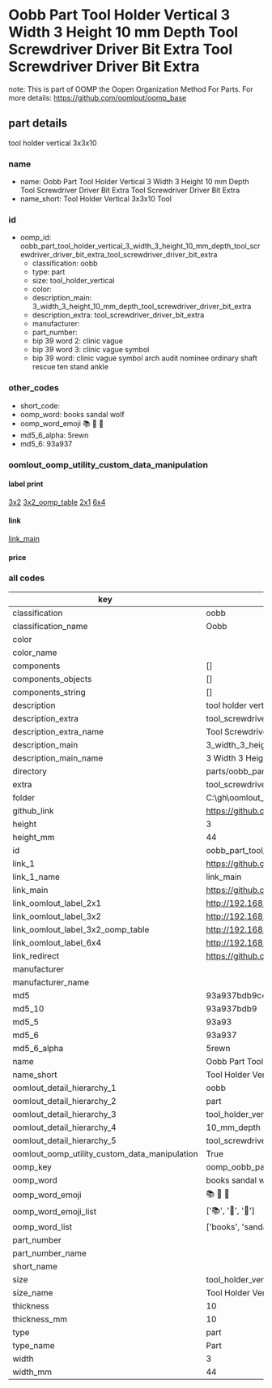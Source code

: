 # Oobb Part Tool Holder Vertical 3 Width 3 Height 10 mm Depth Tool Screwdriver Driver Bit Extra Tool Screwdriver Driver Bit Extra  

note: This is part of OOMP the Oopen Organization Method For Parts. For more details: https://github.com/oomlout/oomp_base

##  part details
  



tool holder vertical 3x3x10



### name
* name: Oobb Part Tool Holder Vertical 3 Width 3 Height 10 mm Depth Tool Screwdriver Driver Bit Extra Tool Screwdriver Driver Bit Extra
* name_short: Tool Holder Vertical 3x3x10 Tool
### id
* oomp_id: oobb_part_tool_holder_vertical_3_width_3_height_10_mm_depth_tool_screwdriver_driver_bit_extra_tool_screwdriver_driver_bit_extra
  * classification: oobb
  * type: part
  * size: tool_holder_vertical
  * color: 
  * description_main: 3_width_3_height_10_mm_depth_tool_screwdriver_driver_bit_extra
  * description_extra: tool_screwdriver_driver_bit_extra
  * manufacturer: 
  * part_number: 
  * bip 39 word 2: clinic vague
  * bip 39 word 3: clinic vague symbol
  * bip 39 word: clinic vague symbol arch audit nominee ordinary shaft rescue ten stand ankle

### other_codes
* short_code: 
* oomp_word: books sandal wolf
* oomp_word_emoji :books: :sandal: :wolf:
* md5_6_alpha: 5rewn
* md5_6: 93a937






### oomlout_oomp_utility_custom_data_manipulation
#### label print
[3x2](http://192.168.1.245:1112/?label=oomp%205rewn)
[3x2_oomp_table](http://192.168.1.108:1112/?label=oomp%205rewn)
[2x1](http://192.168.1.242:1112/?label=oomp%205rewn)
[6x4](http://192.168.1.55:1112/?label=oomp%205rewn)    

#### link

[link_main](https://github.com/oomlout/oomlout_oobb_version_4_generated_parts/tree/main/navigation_oomp/oobb/part/tool_holder_vertical/3_width_3_height_10_mm_depth_tool_screwdriver_driver_bit_extra/tool_screwdriver_driver_bit_extra/part)                              

#### price







### all codes 
| key | value |  
| --- | --- |  
| classification | oobb |  
| classification_name | Oobb |  
| color |  |  
| color_name |  |  
| components | [] |  
| components_objects | [] |  
| components_string | [] |  
| description | tool holder vertical 3x3x10 |  
| description_extra | tool_screwdriver_driver_bit_extra |  
| description_extra_name | Tool Screwdriver Driver Bit Extra |  
| description_main | 3_width_3_height_10_mm_depth_tool_screwdriver_driver_bit_extra |  
| description_main_name | 3 Width 3 Height 10 mm Depth Tool Screwdriver Driver Bit Extra |  
| directory | parts/oobb_part_tool_holder_vertical_3_width_3_height_10_mm_depth_tool_screwdriver_driver_bit_extra_tool_screwdriver_driver_bit_extra |  
| extra | tool_screwdriver_driver_bit |  
| folder | C:\gh\oomlout_oobb_version_4_generated_parts\parts\oobb_part_tool_holder_vertical_3_width_3_height_10_mm_depth_tool_screwdriver_driver_bit_extra_tool_screwdriver_driver_bit_extra |  
| github_link | https://github.com/oomlout/oomlout_oomp_part_src/tree/main/parts/oobb_part_tool_holder_vertical_3_width_3_height_10_mm_depth_tool_screwdriver_driver_bit_extra_tool_screwdriver_driver_bit_extra |  
| height | 3 |  
| height_mm | 44 |  
| id | oobb_part_tool_holder_vertical_3_width_3_height_10_mm_depth_tool_screwdriver_driver_bit_extra_tool_screwdriver_driver_bit_extra |  
| link_1 | https://github.com/oomlout/oomlout_oobb_version_4_generated_parts/tree/main/navigation_oomp/oobb/part/tool_holder_vertical/3_width_3_height_10_mm_depth_tool_screwdriver_driver_bit_extra/tool_screwdriver_driver_bit_extra/part |  
| link_1_name | link_main |  
| link_main | https://github.com/oomlout/oomlout_oobb_version_4_generated_parts/tree/main/navigation_oomp/oobb/part/tool_holder_vertical/3_width_3_height_10_mm_depth_tool_screwdriver_driver_bit_extra/tool_screwdriver_driver_bit_extra/part |  
| link_oomlout_label_2x1 | http://192.168.1.242:1112/?label=oomp%205rewn |  
| link_oomlout_label_3x2 | http://192.168.1.245:1112/?label=oomp%205rewn |  
| link_oomlout_label_3x2_oomp_table | http://192.168.1.108:1112/?label=oomp%205rewn |  
| link_oomlout_label_6x4 | http://192.168.1.55:1112/?label=oomp%205rewn |  
| link_redirect | https://github.com/oomlout/oomlout_oobb_version_4_generated_parts/tree/main/parts/oobb_tool_holder_vertical_03_03_10_ex_tool_screwdriver_driver_bit |  
| manufacturer |  |  
| manufacturer_name |  |  
| md5 | 93a937bdb9c4f38a578780b1b8fc2959 |  
| md5_10 | 93a937bdb9 |  
| md5_5 | 93a93 |  
| md5_6 | 93a937 |  
| md5_6_alpha | 5rewn |  
| name | Oobb Part Tool Holder Vertical 3 Width 3 Height 10 mm Depth Tool Screwdriver Driver Bit Extra Tool Screwdriver Driver Bit Extra |  
| name_short | Tool Holder Vertical 3x3x10 Tool |  
| oomlout_detail_hierarchy_1 | oobb |  
| oomlout_detail_hierarchy_2 | part |  
| oomlout_detail_hierarchy_3 | tool_holder_vertical |  
| oomlout_detail_hierarchy_4 | 10_mm_depth |  
| oomlout_detail_hierarchy_5 | tool_screwdriver_driver_bit_extra |  
| oomlout_oomp_utility_custom_data_manipulation | True |  
| oomp_key | oomp_oobb_part_tool_holder_vertical_3_width_3_height_10_mm_depth_tool_screwdriver_driver_bit_extra_tool_screwdriver_driver_bit_extra |  
| oomp_word | books sandal wolf |  
| oomp_word_emoji | :books: :sandal: :wolf: |  
| oomp_word_emoji_list | [':books:', ':sandal:', ':wolf:'] |  
| oomp_word_list | ['books', 'sandal', 'wolf'] |  
| part_number |  |  
| part_number_name |  |  
| short_name |  |  
| size | tool_holder_vertical |  
| size_name | Tool Holder Vertical |  
| thickness | 10 |  
| thickness_mm | 10 |  
| type | part |  
| type_name | Part |  
| width | 3 |  
| width_mm | 44 |  
